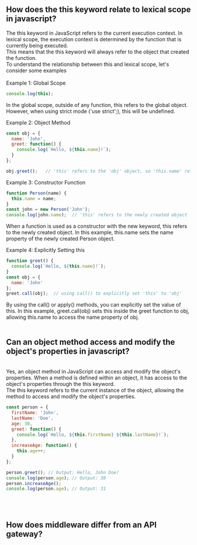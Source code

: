 <h2>How does the this keyword relate to lexical scope in javascript?</h2>
The this keyword in JavaScript refers to the current execution context. In lexical scope, the execution context is determined by the function that is currently being executed. <br>
This means that the this keyword will always refer to the object that created the function.
<br>
To understand the relationship between this and lexical scope, let's consider some examples
<br>
<br>
Example 1: Global Scope

```js
console.log(this);
```
In the global scope, outside of any function, this refers to the global object. However, when using strict mode ('use strict';), this will be undefined.

Example 2: Object Method
```js
const obj = {
  name: 'John',
  greet: function() {
    console.log(`Hello, ${this.name}!`);
  }
};

obj.greet();   // 'this' refers to the 'obj' object, so 'this.name' refers to 'obj.name'
```
Example 3: Constructor Function
```js
function Person(name) {
  this.name = name;
}
const john = new Person('John');
console.log(john.name);  // 'this' refers to the newly created object 'john'
```
When a function is used as a constructor with the new keyword, this refers to the newly created object. In this example, this.name sets the name property of the newly created Person object.

Example 4: Explicitly Setting this<br>
```js
function greet() {
  console.log(`Hello, ${this.name}!`);
}
const obj = {
  name: 'John'
};
greet.call(obj);  // using call() to explicitly set 'this' to 'obj'
```
By using the call() or apply() methods, you can explicitly set the value of this. In this example, greet.call(obj) sets this inside the greet function to obj, allowing this.name to access the name property of obj.
<br>
<br>
<h2>Can an object method access and modify the object's properties in javascript?</h2>
<br>
Yes, an object method in JavaScript can access and modify the object's properties. When a method is defined within an object, it has access to the object's properties through the this keyword. <br>The this keyword refers to the current instance of the object, allowing the method to access and modify the object's properties.
<br>

```js
const person = {
  firstName: 'John',
  lastName: 'Doe',
  age: 30,
  greet: function() {
    console.log(`Hello, ${this.firstName} ${this.lastName}!`);
  },
  increaseAge: function() {
    this.age++;
  }
};

person.greet(); // Output: Hello, John Doe!
console.log(person.age); // Output: 30
person.increaseAge();
console.log(person.age); // Output: 31
```
<br>
<br>
<h2>How does middleware differ from an API gateway?</h2>
<br>
